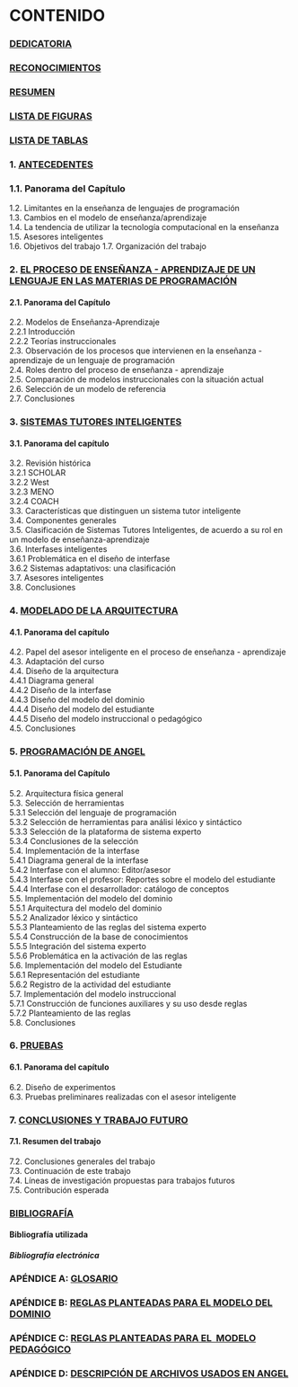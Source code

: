 # CONTENIDO

  
### [DEDICATORIA](Dedicatoria.md)
> 
### [RECONOCIMIENTOS](Reconocimientos.md)
> 
### [RESUMEN](resumen.md)
> 
### [LISTA DE FIGURAS](ListaFiguras.md)
> 
### [LISTA DE TABLAS](ListaTablas.md)
> 
### 1\. [ANTECEDENTES](I-Antecedentes.md)
> 
### 1.1\. Panorama del Capítulo  
1.2\. Limitantes en la enseñanza de lenguajes de programación  
1.3\. Cambios en el modelo de enseñanza/aprendizaje  
1.4\. La tendencia de utilizar la tecnología computacional en la enseñanza  
1.5\. Asesores inteligentes  
1.6\. Objetivos del trabajo
1.7\. Organización del trabajo
> 
### 2. [EL PROCESO DE ENSEÑANZA - APRENDIZAJE DE UN LENGUAJE EN LAS MATERIAS DE PROGRAMACIÓN](II-Proceso.md)
> 
#### 2.1\. Panorama del Capítulo  
2.2\. Modelos de Enseñanza-Aprendizaje  
2.2.1 Introducción  
2.2.2 Teorías instruccionales  
2.3\. Observación de los procesos que intervienen en la enseñanza - aprendizaje de un lenguaje de programación  
2.4\. Roles dentro del proceso de enseñanza - aprendizaje  
2.5\. Comparación de modelos instruccionales con la situación actual  
2.6\. Selección de un modelo de referencia  
2.7\. Conclusiones
> 
### 3\. [SISTEMAS TUTORES INTELIGENTES](III-STIs.md)
> 
#### 3.1\. Panorama del capítulo  
3.2\. Revisión histórica  
3.2.1 SCHOLAR  
3.2.2 West  
3.2.3 MENO  
3.2.4 COACH  
3.3\. Características que distinguen un sistema tutor inteligente  
3.4\. Componentes generales  
3.5\. Clasificación de Sistemas Tutores Inteligentes, de acuerdo a su rol en un modelo de enseñanza-aprendizaje  
3.6\. Interfases inteligentes  
3.6.1 Problemática en el diseño de interfase  
3.6.2 Sistemas adaptativos: una clasificación  
3.7\. Asesores inteligentes  
3.8\. Conclusiones
 
### 4\. [MODELADO DE LA ARQUITECTURA](IV-Modelado.md)
 
#### 4.1\. Panorama del capítulo  
4.2\. Papel del asesor inteligente en el proceso de enseñanza - aprendizaje  
4.3\. Adaptación del curso  
4.4\. Diseño de la arquitectura  
4.4.1 Diagrama general  
4.4.2 Diseño de la interfase  
4.4.3 Diseño del modelo del dominio  
4.4.4 Diseño del modelo del estudiante  
4.4.5 Diseño del modelo instruccional o pedagógico  
4.5\. Conclusiones
 
### 5\. [PROGRAMACIÓN DE ANGEL](V-Programar.md)
 
#### 5.1\. Panorama del Capítulo  
5.2\. Arquitectura física general  
5.3\. Selección de herramientas  
5.3.1 Selección del lenguaje de programación  
5.3.2 Selección de herramientas para análisi léxico y sintáctico  
5.3.3 Selección de la plataforma de sistema experto  
5.3.4 Conclusiones de la selección  
5.4\. Implementación de la interfase  
5.4.1 Diagrama general de la interfase  
5.4.2 Interfase con el alumno: Editor/asesor  
5.4.3 Interfase con el profesor: Reportes sobre el modelo del estudiante  
5.4.4 Interfase con el desarrollador: catálogo de conceptos  
5.5\. Implementación del modelo del dominio  
5.5.1 Arquitectura del modelo del dominio  
5.5.2 Analizador léxico y sintáctico  
5.5.3 Planteamiento de las reglas del sistema experto  
5.5.4 Construcción de la base de conocimientos  
5.5.5 Integración del sistema experto  
5.5.6 Problemática en la activación de las reglas  
5.6\. Implementación del modelo del Estudiante  
5.6.1 Representación del estudiante  
5.6.2 Registro de la actividad del estudiante  
5.7\. Implementación del modelo instruccional  
5.7.1 Construcción de funciones auxiliares y su uso desde reglas  
5.7.2 Planteamiento de las reglas  
5.8\. Conclusiones
 
### 6\. [PRUEBAS](VI-Pruebas.md)
 
#### 6.1\. Panorama del capítulo  
6.2\. Diseño de experimentos  
6.3\. Pruebas preliminares realizadas con el asesor inteligente  
 
### 7\. [CONCLUSIONES Y TRABAJO FUTURO](VII-Conclusion.md)
 
#### 7.1\. Resumen del trabajo  
7.2\. Conclusiones generales del trabajo  
7.3\. Continuación de este trabajo  
7.4\. Líneas de investigación propuestas para trabajos futuros  
7.5\. Contribución esperada
 
### [BIBLIOGRAFÍA](Bibliografia.md)
 
#### Bibliografía utilizada  
##### Bibliografía electrónica
 
### APÉNDICE A: [GLOSARIO](ApendiceA.md)
 
### APÉNDICE B: [REGLAS PLANTEADAS PARA EL MODELO DEL DOMINIO](ApendiceB.md)
 
### APÉNDICE C: [REGLAS PLANTEADAS PARA EL  MODELO PEDAGÓGICO](ApendiceC.md)
 
### APÉNDICE D: [DESCRIPCIÓN DE ARCHIVOS USADOS EN ANGEL](ApendiceD.md)
